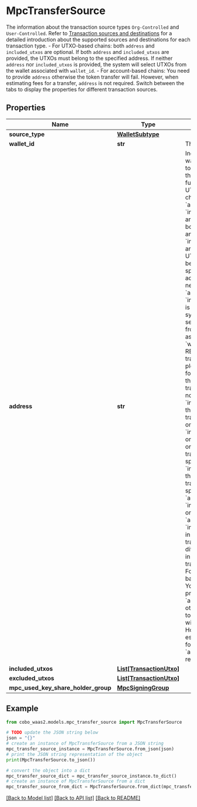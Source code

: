 # MpcTransferSource

The information about the transaction source types `Org-Controlled` and `User-Controlled`. Refer to [Transaction sources and destinations](https://www.cobo.com/developers/v2/guides/transactions/sources-and-destinations) for a detailed introduction about the supported sources and destinations for each transaction type.  - For UTXO-based chains: both `address` and `included_utxos` are optional. If both `address` and `included_utxos` are provided, the UTXOs must belong to the specified address. If neither `address` nor `included_utxos` is provided, the system will select UTXOs from the wallet associated with `wallet_id`. - For account-based chains: You need to provide `address` otherwise the token transfer will fail. However, when estimating fees for a transfer, `address` is not required.  Switch between the tabs to display the properties for different transaction sources. 

## Properties

Name | Type | Description | Notes
------------ | ------------- | ------------- | -------------
**source_type** | [**WalletSubtype**](WalletSubtype.md) |  | 
**wallet_id** | **str** | The wallet ID. | 
**address** | **str** | Indicates the wallet address to be used as the source of funds. - For UTXO-based chains: both &#x60;address&#x60; and &#x60;included_utxos&#x60; are optional. If both &#x60;address&#x60; and &#x60;included_utxos&#x60; are provided, the UTXOs must belong to the specified address. If neither &#x60;address&#x60; nor &#x60;included_utxos&#x60; is provided, the system will select UTXOs from the wallet associated with &#x60;wallet_id&#x60;.   For RBF transactions, please note the following:     - If the original transaction did not specify &#x60;included_utxos&#x60;, the RBF transaction may omit &#x60;address&#x60;, &#x60;included_utxos&#x60;, or both.     - If the original transaction specified &#x60;included_utxos&#x60;, the RBF transaction must specify either &#x60;address&#x60; or &#x60;included_utxos&#x60;, or both.     - The &#x60;address&#x60; or &#x60;included_utxos&#x60; in the RBF transaction may differ from those in the original transaction.  - For account-based chains: You need to provide &#x60;address&#x60; otherwise the token transfer will fail. However, when estimating fees for a transfer, &#x60;address&#x60; is not required.  | [optional] 
**included_utxos** | [**List[TransactionUtxo]**](TransactionUtxo.md) |  | [optional] 
**excluded_utxos** | [**List[TransactionUtxo]**](TransactionUtxo.md) |  | [optional] 
**mpc_used_key_share_holder_group** | [**MpcSigningGroup**](MpcSigningGroup.md) |  | [optional] 

## Example

```python
from cobo_waas2.models.mpc_transfer_source import MpcTransferSource

# TODO update the JSON string below
json = "{}"
# create an instance of MpcTransferSource from a JSON string
mpc_transfer_source_instance = MpcTransferSource.from_json(json)
# print the JSON string representation of the object
print(MpcTransferSource.to_json())

# convert the object into a dict
mpc_transfer_source_dict = mpc_transfer_source_instance.to_dict()
# create an instance of MpcTransferSource from a dict
mpc_transfer_source_from_dict = MpcTransferSource.from_dict(mpc_transfer_source_dict)
```
[[Back to Model list]](../README.md#documentation-for-models) [[Back to API list]](../README.md#documentation-for-api-endpoints) [[Back to README]](../README.md)



